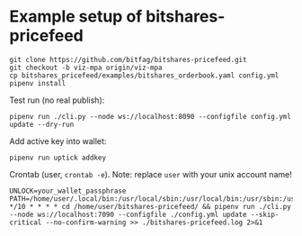Example setup of bitshares-pricefeed
====================================

```
git clone https://github.com/bitfag/bitshares-pricefeed.git
git checkout -b viz-mpa origin/viz-mpa
cp bitshares_pricefeed/examples/bitshares_orderbook.yaml config.yml
pipenv install
```

Test run (no real publish):

```
pipenv run ./cli.py --node ws://localhost:8090 --configfile config.yml update --dry-run
```

Add active key into wallet:

```
pipenv run uptick addkey
```

Crontab (user, `crontab -e`). Note: replace `user` with your unix account name!

```
UNLOCK=your_wallet_passphrase
PATH=/home/user/.local/bin:/usr/local/sbin:/usr/local/bin:/usr/sbin:/usr/bin
*/10 * * * * cd /home/user/bitshares-pricefeed/ && pipenv run ./cli.py --node ws://localhost:7090 --configfile ./config.yml update --skip-critical --no-confirm-warning >> ./bitshares-pricefeed.log 2>&1
```
